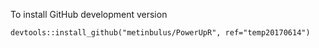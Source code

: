 To install GitHub development version

```{r}
devtools::install_github("metinbulus/PowerUpR", ref="temp20170614")
```
